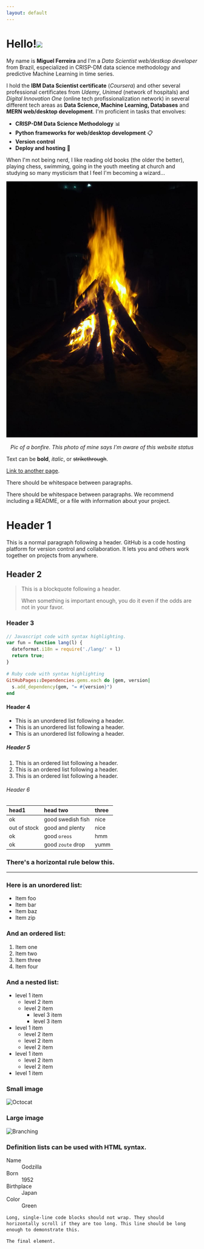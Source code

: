 ```yaml
---
layout: default
---
```


# Hello!<a href=""><img src="https://media.giphy.com/media/hvRJCLFzcasrR4ia7z/giphy.gif" width="6%"></a>

My name is **Miguel Ferreira** and I'm a *Data Scientist* *web/destkop developer* from Brazil, especialized in CRISP-DM data science methodology and predictive Machine Learning in time series.

I hold the **IBM Data Scientist certificate** (*Coursera*) and other several professional certificates from *Udemy*, *Unimed* (network of hospitals) and *Digital Innovation One* (online tech profissionalization network) in several different tech areas as **Data Science, Machine Learning, Databases** and **MERN web/desktop development**. I'm proficient in tasks that envolves:    

  - **CRISP-DM Data Science Methodology** :bar_chart:
  - **Python frameworks for web/desktop development** :clipboard:
  - **Version control**
  - **Deploy and hosting** :beers:

When I'm not being nerd, I like reading old books (the older the better), playing chess, swimming, going in the youth meeting at church and studying so many mysticism that I feel I'm becoming a wizard...

![Bonfire](assets/img/firelight.jpg)
<div align="center"><p><i>Pic of a bonfire. This photo of mine says I'm aware of this website status</i></p></div>

Text can be **bold**, _italic_, or ~~strikethrough~~.

[Link to another page](./another-page.html).

There should be whitespace between paragraphs.

There should be whitespace between paragraphs. We recommend including a README, or a file with information about your project.

# Header 1

This is a normal paragraph following a header. GitHub is a code hosting platform for version control and collaboration. It lets you and others work together on projects from anywhere.

## Header 2

> This is a blockquote following a header.
>
> When something is important enough, you do it even if the odds are not in your favor.

### Header 3

```js
// Javascript code with syntax highlighting.
var fun = function lang(l) {
  dateformat.i18n = require('./lang/' + l)
  return true;
}
```

```ruby
# Ruby code with syntax highlighting
GitHubPages::Dependencies.gems.each do |gem, version|
  s.add_dependency(gem, "= #{version}")
end
```

#### Header 4

*   This is an unordered list following a header.
*   This is an unordered list following a header.
*   This is an unordered list following a header.

##### Header 5

1.  This is an ordered list following a header.
2.  This is an ordered list following a header.
3.  This is an ordered list following a header.

###### Header 6

| head1        | head two          | three |
|:-------------|:------------------|:------|
| ok           | good swedish fish | nice  |
| out of stock | good and plenty   | nice  |
| ok           | good `oreos`      | hmm   |
| ok           | good `zoute` drop | yumm  |

### There's a horizontal rule below this.

* * *

### Here is an unordered list:

*   Item foo
*   Item bar
*   Item baz
*   Item zip

### And an ordered list:

1.  Item one
1.  Item two
1.  Item three
1.  Item four

### And a nested list:

- level 1 item
  - level 2 item
  - level 2 item
    - level 3 item
    - level 3 item
- level 1 item
  - level 2 item
  - level 2 item
  - level 2 item
- level 1 item
  - level 2 item
  - level 2 item
- level 1 item

### Small image

![Octocat](https://github.githubassets.com/images/icons/emoji/octocat.png)

### Large image

![Branching](https://guides.github.com/activities/hello-world/branching.png)


### Definition lists can be used with HTML syntax.

<dl>
<dt>Name</dt>
<dd>Godzilla</dd>
<dt>Born</dt>
<dd>1952</dd>
<dt>Birthplace</dt>
<dd>Japan</dd>
<dt>Color</dt>
<dd>Green</dd>
</dl>

```
Long, single-line code blocks should not wrap. They should horizontally scroll if they are too long. This line should be long enough to demonstrate this.
```

```
The final element.
```
